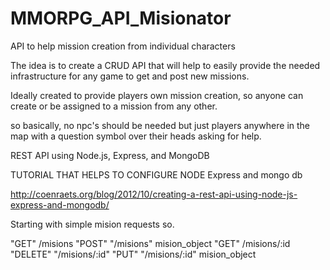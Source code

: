 MMORPG_API_Misionator
=====================

API to help mission creation from individual characters


The idea is to create a CRUD API that will help to easily provide the needed infrastructure for any game to get and post new missions.

Ideally created to provide players own mission creation, so anyone can create or be assigned to a mission from any other.

so basically, no npc's should be needed but just players anywhere in the map with a question symbol over their heads asking for help.

REST API using Node.js, Express, and MongoDB

TUTORIAL THAT HELPS TO CONFIGURE NODE Express and mongo db 

http://coenraets.org/blog/2012/10/creating-a-rest-api-using-node-js-express-and-mongodb/

Starting with simple mision requests so.

"GET" /misions
"POST" "/misions" mision_object
"GET" /misions/:id
"DELETE" "/misions/:id"
"PUT" "/misions/:id" mision_object

